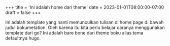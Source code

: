 +++
title = 'Ini adalah home dari theme'
date = 2023-01-01T08:00:00-07:00
draft = false
+++

Ini adalah template yang nanti memunculkan tulisan di home page di bawah judul bokumetation. Oleh karena itu kita perlu belajar caranya menggunakan template dari go? Ini adalah bare bone dari theme boku alias tema defaultnya hugo. 